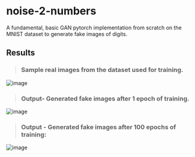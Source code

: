 # noise-2-numbers
A fundamental, basic GAN pytorch implementation from scratch on the MNIST dataset to generate fake images of digits.

## Results

> ### Sample real images from the dataset used for training.

![image](https://github.com/SARIT42/noise-2-numbers/assets/77446629/c3912f8f-4a95-4e22-8514-46aff40f1470)



> ### Output- Generated fake images after 1 epoch of training.

![image](https://github.com/SARIT42/noise-2-numbers/assets/77446629/dd6f6b1f-f036-4918-8aa4-e17d30281029)



> ### Output - Generated fake images after 100 epochs of training:

![image](https://github.com/SARIT42/noise-2-numbers/assets/77446629/cb649321-e8aa-441c-868b-2ff13190b64c)





